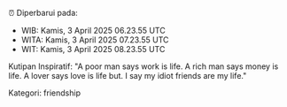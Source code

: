⏰ Diperbarui pada:
- WIB: Kamis, 3 April 2025 06.23.55 UTC
- WITA: Kamis, 3 April 2025 07.23.55 UTC
- WIT: Kamis, 3 April 2025 08.23.55 UTC

Kutipan Inspiratif:
"A poor man says work is life. A rich man says money is life. A lover says love is life but. I say my idiot friends are my life."


Kategori: friendship

